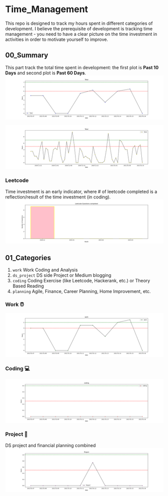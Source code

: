 # Time_Management
This repo is designed to track my hours spent in different categories of development. I believe the prerequisite of development is tracking time management - you need to have a clear picture on the time investment in activities in order to motivate yourself to improve.

## 00_Summary
This part track the total time spent in development: the first plot is **Past 10 Days** and second plot is **Past 60 Days**.
![total](https://github.com/krystinli/Time_Management/blob/main/img/Total.png)

![total](https://github.com/krystinli/Time_Management/blob/main/img/Total_60days.png)

### Leetcode
Time investment is an early indicator, where # of leetcode completed is a reflection/result of the time investment (in coding).
![leetcode](https://github.com/krystinli/Time_Management/blob/main/img/leetcode.png)


## 01_Categories
1. `work` Work Coding and Analysis
2. `ds_project` DS side Project or Medium blogging
3. `coding` Coding Exercise (like Leetcode, Hackerank, etc.) or Theory Based Reading
4. `planning` Agile, Finance, Career Planning, Home Improvement, etc.  

### Work :alarm_clock:
![work](https://github.com/krystinli/Time_Management/blob/main/img/work.png)

### Coding :computer:
![coding](https://github.com/krystinli/Time_Management/blob/main/img/coding.png)

### Project :pencil:
DS project and financial planning combined
![planning](https://github.com/krystinli/Time_Management/blob/main/img/project.png)
